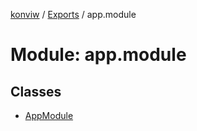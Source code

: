 [konviw]() / [Exports](../modules.md) / app.module

# Module: app.module

## Classes

- [AppModule](../classes/app_module.appmodule.md)
